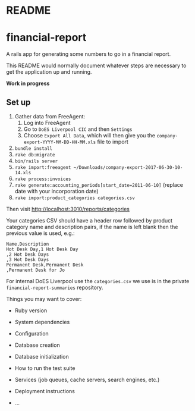 # README

# financial-report
A rails app for generating some numbers to go in a financial report.

This README would normally document whatever steps are necessary to get the
application up and running.

**Work in progress** 

## Set up

1. Gather data from FreeAgent:
   1. Log into FreeAgent
   1. Go to `DoES Liverpool CIC` and then `Settings`
   1. Choose `Export All Data`, which will then give you the `company-export-YYYY-MM-DD-HH-MM.xls` file to import
1. `bundle install`
1. `rake db:migrate`
1. `bin/rails server`
1. `rake import:freeagent ~/Downloads/company-export-2017-06-30-10-14.xls`
1. `rake process:invoices`
1. `rake generate:accounting_periods[start_date=2011-06-10]` (replace date with your incorporation date)
1. `rake import:product_categories categories.csv`

Then visit [http://localhost:3010/reports/categories](http://localhost:3010/reports/categories)


Your categories CSV should have a header row followed by product category name and description pairs, if the name is left blank then the previous value is used, e.g.:

```
Name,Description
Hot Desk Day,1 Hot Desk Day
,2 Hot Desk Days
,3 Hot Desk Days
Permanent Desk,Permanent Desk
,Permanent Desk for Jo
```

For internal DoES Liverpool use the `categories.csv` we use is in the private `financial-report-summaries` repository.


Things you may want to cover:

* Ruby version

* System dependencies

* Configuration

* Database creation

* Database initialization

* How to run the test suite

* Services (job queues, cache servers, search engines, etc.)

* Deployment instructions

* ...
